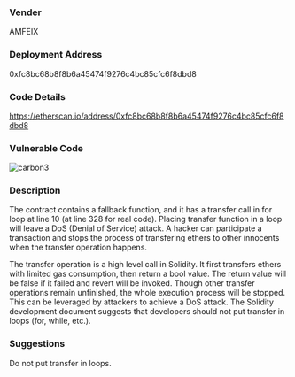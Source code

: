 ### Vender

AMFEIX

### Deployment Address

0xfc8bc68b8f8b6a45474f9276c4bc85cfc6f8dbd8

### Code Details

<https://etherscan.io/address/0xfc8bc68b8f8b6a45474f9276c4bc85cfc6f8dbd8>

### Vulnerable Code

![carbon3](C:\Users\Think\CVEs\UnexpectedRevert\pic\carbon3.png)

### Description

The contract contains a fallback function, and it has a transfer call in for loop at line 10 (at line 328 for real code). Placing transfer function in a loop will leave a DoS (Denial of Service) attack. A hacker can participate a transaction and stops the process of transfering ethers to other innocents when the transfer operation happens.

The transfer operation is a high level call in Solidity. It first transfers ethers with limited gas consumption, then return a bool value. The return value will be false if it failed and revert will be invoked. Though other transfer operations remain unfinished, the whole execution process will be stopped. This can be leveraged by attackers to achieve a DoS attack. The Solidity development document suggests that developers should not put transfer in loops (for, while, etc.).

### Suggestions

Do not put transfer in loops.
